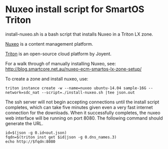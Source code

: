 Nuxeo install script for SmartOS Triton
=================================================

install-nuxeo.sh is a bash script that installs Nuxeo in a Triton LX zone.

[Nuxeo](https://en.wikipedia.org/wiki/Nuxeo) is a content management platform.


[Triton](https://docs.joyent.com/private-cloud) is an open-source cloud platform by Joyent.


For a walk through of manually installing Nuxeo, see:
http://blog.smartcore.net.au/nuxeo-ecm-smartos-lx-zone-setup/

To create a zone and install nuxeo, use:
``` shell
triton instance create -w --name=nuxeo ubuntu-14.04 sample-16G --network=sdc_nat --script=./install-nuxeo.sh |tee json.out
```

The ssh server will not begin accepting connections until the
install script completes, which can take five minutes given even
a very fast internet connection for the downloads.  When it
successfully completes, the nuxeo web interface will be running
on port 8080.  The following command should generate the URL.

``` shell
id=$(json -g 0.id<out.json)
fqdn=$(triton inst get $id|json -g 0.dns_names.3)
echo http://$fqdn:8080
```
